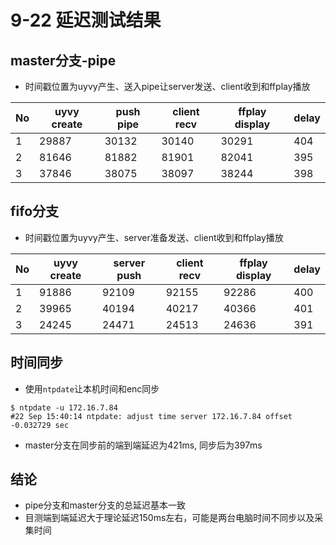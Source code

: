 # 9-22 延迟测试结果

## master分支-pipe

- 时间戳位置为uyvy产生、送入pipe让server发送、client收到和ffplay播放

| No   | uyvy create | push pipe | client recv | ffplay display | delay |
| ---- | ----------- | --------- | ----------- | -------------- | ----- |
| 1    | 29887       | 30132     | 30140       | 30291          | 404   |
| 2    | 81646       | 81882     | 81901       | 82041          | 395   |
| 3    | 37846       | 38075     | 38097       | 38244          | 398   |

## fifo分支

- 时间戳位置为uyvy产生、server准备发送、client收到和ffplay播放

| No   | uyvy create | server push | client recv | ffplay display | delay |
| ---- | ----------- | ----------- | ----------- | -------------- | ----- |
| 1    | 91886       | 92109       | 92155       | 92286          | 400   |
| 2    | 39965       | 40194       | 40217       | 40366          | 401   |
| 3    | 24245       | 24471       | 24513       | 24636          | 391   |

## 时间同步

- 使用`ntpdate`让本机时间和enc同步

```
$ ntpdate -u 172.16.7.84
#22 Sep 15:40:14 ntpdate: adjust time server 172.16.7.84 offset -0.032729 sec
```

- master分支在同步前的端到端延迟为421ms, 同步后为397ms

## 结论

- pipe分支和master分支的总延迟基本一致
- 目测端到端延迟大于理论延迟150ms左右，可能是两台电脑时间不同步以及采集时间